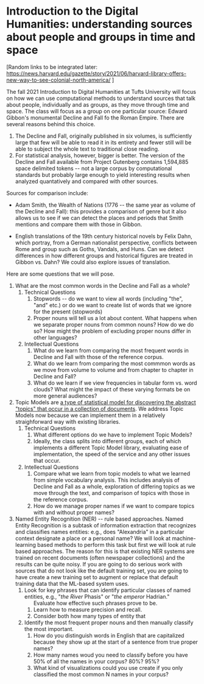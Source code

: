 # Introduction to the Digital Humanities: understanding sources about people and groups in time and space


[Random links to be integrated later: https://news.harvard.edu/gazette/story/2021/06/harvard-library-offers-new-way-to-see-colonial-north-america/ ]


The fall 2021 Introduction to Digital Humanities at Tufts University will focus on how we can use computational methods to understand sources that talk about people, individually and as groups, as they move through time and space. The class will focus as a group on one particular source: Edward Gibbon's monumental Decline and Fall fo the Roman Empire. There are several reasons behind this choice.

1. The Decline and Fall, originally published in six volumes, is sufficiently large that few will be able to read it in its entirety and fewer still will be able to subject the whole text to traditional close reading. 
2. For statistical analysis, however, bigger is better.  The version of the Decline and Fall available from Project Gutenberg contains 1,594,885 space delimited tokens -- not a large corpus by computational standards but probably large enough to yield interesting results when analyzed quantatively and compared with other sources.

Sources for comparison include:

* Adam Smith, the Wealth of Nations (1776 -- the same year as volume of the Decline and Fall): this provides a comparison of genre but it also allows us to see if we can detect the places and periods that Smith mentions and compare them with those in Gibbon.

* English translations of the 19th century historical novels by Felix Dahn, which portray, from a German nationalist perspective, conflicts between Rome and group such as Goths, Vandals, and Huns. Can we detect differences in how different groups and historical figures are treated in Gibbon vs. Dahn? We could also explore issues of translation.



Here are some questions that we will pose.
<ol>
<li>What are the most common words in the Decline and Fall as a whole?  
<ol>
<li>Technical Questions
<ol>
<li>Stopwords -- do we want to view all words (including "the", "and" etc.) or do we want to create list of words that we ignore for the present (stopwords)
<li>Proper nouns will tell us a lot about content. What happens when we separate proper nouns from common nouns? How do we do so? How might the problem of excluding proper nouns differ in other languages?
</ol>
<li>Intellectual Questions
<ol>
<li>What do we learn from comparing the most frequent words in Decline and Fall with those of the reference corpus.
<li>What do we learn from comparing the most commmon words as we move from volume to volume and from chapter to chapter in Decline and Fall?
<li>What do we learn if we view frequencies in tabular form vs. word clouds? What might the impact of these varying formats be on more general audiences?
</ol>
</ol>
<li>Topic Models are <a href="https://en.wikipedia.org/wiki/Topic_model">a type of statistical model for discovering the abstract "topics" that occur in a collection of documents</a>. We address Topic Models now because we can implement them in a relatively straighforward way with existing libraries. 
<ol>
<li>Technical Questions
<ol>
<li>What different options do we have to implement Topic Models?
<li>Ideally, the class splits into different groups, each of which implements a different Topic Model library, evaluating ease of implementation, the speed of the service and any other issues that occur.
</ol>
<li>Intellectual Questions
<ol>
<li>Compare what we learn from topic models to what we learned from simple vocabulary analysis. This includes analysis of Decline and Fall as a whole, exploration of differing topics as we move through the text, and comparison of topics with those in the reference corpus.
<li>How do we manage proper names if we want to compare topics with and without proper names?
</ol>
</ol>
<li>Named Entity Recognition (NER) -- rule based approaches. Named Entity Recognition is a subtask of information extraction that recognizes and classifies names entities: e.g., does "Alexandria" in a particular context designate a place or a personal name? We will look at machine-learning based methods to perform this task but first we will look at rule based approaches. The reason for this is that existing NER systems are trained on recent documents (often newspaper collections) and the results can be quite noisy. If you are going to do serious work with sources that do not look like the default training set, you are going to have create a new training set to augment or replace that default training data that the ML-based system uses.
<ol>
<li>Look for key phrases that can identify particular classes of named entities, e.g., "<em>the River</em> Phasis" or "<em>the emperor</em> Hadrian." 
<ol>Evaluate how effective such phrases prove to be.
<li>Learn how to measure precision and recall.
<li>Consider both how many types of entity that
</ol>
<li>Identify the most frequent proper nouns and then manually classify the most important. 
<ol>
<li>How do you distinguish words in English that are capitalized because they show up at the start of a sentence from true proper names?
<li>How many names woud you need to classify before you have 50% of all the names in your corpus? 80%? 95%?
<li>What kind of visualizations could you use create if you only classified the most common N names in your corpus?
</ol>
</ol>

</ol>